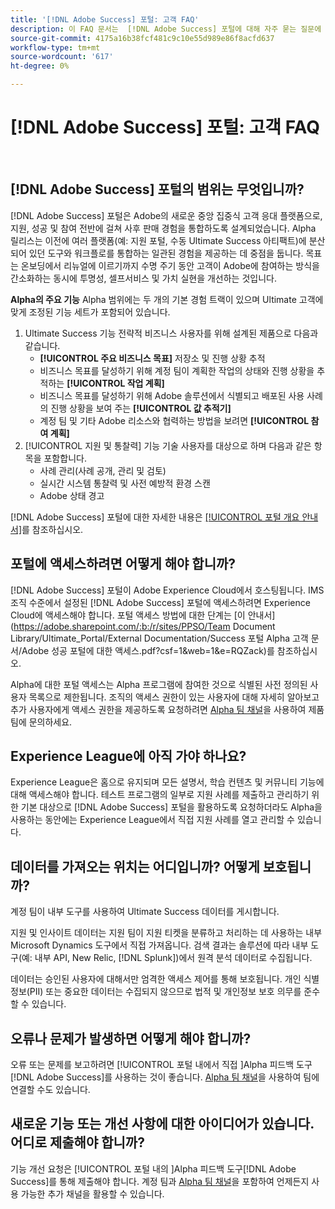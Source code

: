 ```yaml
---
title: '[!DNL Adobe Success] 포털: 고객 FAQ'
description: 이 FAQ 문서는  [!DNL Adobe Success] 포털에 대해 자주 묻는 질문에 대한 답변을 제공합니다.
source-git-commit: 4175a16b38fcf481c9c10e55d989e86f8acfd637
workflow-type: tm+mt
source-wordcount: '617'
ht-degree: 0%

---
```



# [!DNL Adobe Success] 포털: 고객 FAQ

 
## [!DNL Adobe Success] 포털의 범위는 무엇입니까?

[!DNL Adobe Success] 포털은 Adobe의 새로운 중앙 집중식 고객 응대 플랫폼으로, 지원, 성공 및 참여 전반에 걸쳐 사후 판매 경험을 통합하도록 설계되었습니다. Alpha 릴리스는 이전에 여러 플랫폼(예: 지원 포털, 수동 Ultimate Success 아티팩트)에 분산되어 있던 도구와 워크플로를 통합하는 일관된 경험을 제공하는 데 중점을 둡니다. 목표는 온보딩에서 리뉴얼에 이르기까지 수명 주기 동안 고객이 Adobe에 참여하는 방식을 간소화하는 동시에 투명성, 셀프서비스 및 가치 실현을 개선하는 것입니다.

**Alpha의 주요 기능**
Alpha 범위에는 두 개의 기본 경험 트랙이 있으며 Ultimate 고객에 맞게 조정된 기능 세트가 포함되어 있습니다.
1. Ultimate Success 기능
전략적 비즈니스 사용자를 위해 설계된 제품으로 다음과 같습니다.
   * **[!UICONTROL 주요 비즈니스 목표]** 저장소 및 진행 상황 추적
   * 비즈니스 목표를 달성하기 위해 계정 팀이 계획한 작업의 상태와 진행 상황을 추적하는 **[!UICONTROL 작업 계획]**
   * 비즈니스 목표를 달성하기 위해 Adobe 솔루션에서 식별되고 배포된 사용 사례의 진행 상황을 보여 주는 **[!UICONTROL 값 추적기]**
   * 계정 팀 및 기타 Adobe 리소스와 협력하는 방법을 보려면 **[!UICONTROL 참여 계획]**
1. [!UICONTROL 지원 및 통찰력] 기능
기술 사용자를 대상으로 하며 다음과 같은 항목을 포함합니다.
   * 사례 관리(사례 공개, 관리 및 검토)
   * 실시간 시스템 통찰력 및 사전 예방적 환경 스캔
   * Adobe 상태 경고

[!DNL Adobe Success] 포털에 대한 자세한 내용은 [[!UICONTROL 포털 개요 안내서]](/help/adobe-success-portal/adobe-success-portal-introduction.md)를 참조하십시오.

## 포털에 액세스하려면 어떻게 해야 합니까?

[!DNL Adobe Success] 포털이 Adobe Experience Cloud에서 호스팅됩니다. IMS 조직 수준에서 설정된 [!DNL Adobe Success] 포털에 액세스하려면 Experience Cloud에 액세스해야 합니다. 포털 액세스 방법에 대한 단계는 [이 안내서]&#x200B;(https://adobe.sharepoint.com/:b:/r/sites/PPSO/Team Document Library/Ultimate_Portal/External Documentation/Success 포털 Alpha 고객 문서/Adobe 성공 포털에 대한 액세스.pdf?csf=1&amp;web=1&amp;e=RQZack)를 참조하십시오.

Alpha에 대한 포털 액세스는 Alpha 프로그램에 참여한 것으로 식별된 사전 정의된 사용자 목록으로 제한됩니다. 조직의 액세스 권한이 있는 사용자에 대해 자세히 알아보고 추가 사용자에게 액세스 권한을 제공하도록 요청하려면 [Alpha 팀 채널](https://teams.microsoft.com/l/channel/19:h-GcuAZs9uF05rervqTdx2U27ohYINuRUIfbMte9B-U1@thread.tacv2/General?groupId=02b87789-3475-47e4-94c1-0981f63ae89f&tenantId=fa7b1b5a-7b34-4387-94ae-d2c178decee1)을 사용하여 제품 팀에 문의하세요.

## Experience League에 아직 가야 하나요?

Experience League은 홈으로 유지되며 모든 설명서, 학습 컨텐츠 및 커뮤니티 기능에 대해 액세스해야 합니다. 테스트 프로그램의 일부로 지원 사례를 제출하고 관리하기 위한 기본 대상으로 [!DNL Adobe Success] 포털을 활용하도록 요청하더라도 Alpha을 사용하는 동안에는 Experience League에서 직접 지원 사례를 열고 관리할 수 있습니다.

## 데이터를 가져오는 위치는 어디입니까? 어떻게 보호됩니까?

계정 팀이 내부 도구를 사용하여 Ultimate Success 데이터를 게시합니다.

지원 및 인사이트 데이터는 지원 팀이 지원 티켓을 분류하고 처리하는 데 사용하는 내부 Microsoft Dynamics 도구에서 직접 가져옵니다. 검색 결과는 솔루션에 따라 내부 도구(예: 내부 API, New Relic, [!DNL Splunk])에서 원격 분석 데이터로 수집됩니다.

데이터는 승인된 사용자에 대해서만 엄격한 액세스 제어를 통해 보호됩니다. 개인 식별 정보(PII) 또는 중요한 데이터는 수집되지 않으므로 법적 및 개인정보 보호 의무를 준수할 수 있습니다.

## 오류나 문제가 발생하면 어떻게 해야 합니까?

오류 또는 문제를 보고하려면 [!UICONTROL  포털 내에서 직접 ]Alpha 피드백 도구[!DNL Adobe Success]를 사용하는 것이 좋습니다. [Alpha 팀 채널](https://teams.microsoft.com/l/channel/19:h-GcuAZs9uF05rervqTdx2U27ohYINuRUIfbMte9B-U1@thread.tacv2/General?groupId=02b87789-3475-47e4-94c1-0981f63ae89f&tenantId=fa7b1b5a-7b34-4387-94ae-d2c178decee1)을 사용하여 팀에 연결할 수도 있습니다.

## 새로운 기능 또는 개선 사항에 대한 아이디어가 있습니다. 어디로 제출해야 합니까?

기능 개선 요청은 [!UICONTROL  포털 내의 ]Alpha 피드백 도구[!DNL Adobe Success]를 통해 제출해야 합니다. 계정 팀과 [Alpha 팀 채널](https://teams.microsoft.com/l/channel/19:h-GcuAZs9uF05rervqTdx2U27ohYINuRUIfbMte9B-U1@thread.tacv2/General?groupId=02b87789-3475-47e4-94c1-0981f63ae89f&tenantId=fa7b1b5a-7b34-4387-94ae-d2c178decee1)을 포함하여 언제든지 사용 가능한 추가 채널을 활용할 수 있습니다.
